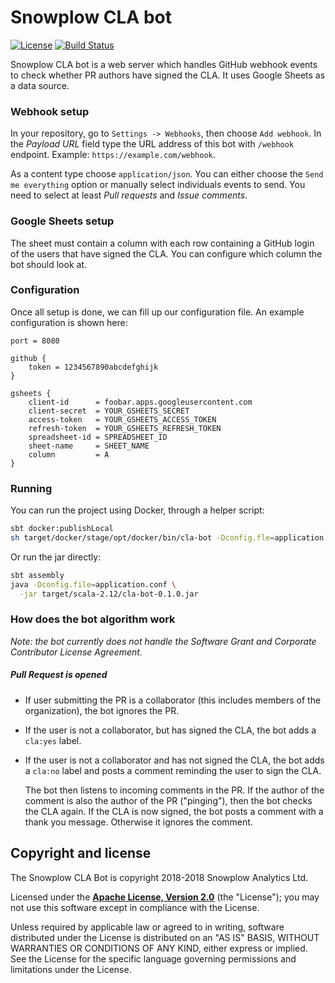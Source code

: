 # Snowplow CLA bot

[![License][license-image]][license]
[![Build Status](https://travis-ci.org/snowplow-incubator/cla-bot.svg?branch=master)](https://travis-ci.org/snowplow-incubator/cla-bot)

Snowplow CLA bot is a web server which handles GitHub webhook events to check whether
PR authors have signed the CLA. It uses Google Sheets as a data source.

### Webhook setup

In your repository, go to `Settings -> Webhooks`, then choose `Add webhook`.
In the *Payload URL* field type the URL address of this bot with `/webhook` endpoint.
Example: `https://example.com/webhook`.

As a content type choose `application/json`. You can either choose the
`Send me everything` option or manually select individuals events to send. You need to
select at least *Pull requests* and *Issue comments*.

### Google Sheets setup

The sheet must contain a column with each row containing a GitHub login of the users 
that have signed the CLA. You can configure which column the bot should look at.

### Configuration

Once all setup is done, we can fill up our configuration file.
An example configuration is shown here:

```
port = 8080

github {
    token = 1234567890abcdefghijk
}

gsheets {
    client-id      = foobar.apps.googleusercontent.com
    client-secret  = YOUR_GSHEETS_SECRET
    access-token   = YOUR_GSHEETS_ACCESS_TOKEN
    refresh-token  = YOUR_GSHEETS_REFRESH_TOKEN
    spreadsheet-id = SPREADSHEET_ID
    sheet-name     = SHEET_NAME
    column         = A
}
```

### Running

You can run the project using Docker, through a helper script:
```bash
sbt docker:publishLocal
sh target/docker/stage/opt/docker/bin/cla-bot -Dconfig.fle=application.conf
```

Or run the jar directly:

```bash
sbt assembly
java -Dconfig.file=application.conf \
  -jar target/scala-2.12/cla-bot-0.1.0.jar
```

### How does the bot algorithm work

*Note: the bot currently does not handle the Software Grant and Corporate Contributor License Agreement.*

##### Pull Request is opened
- If user submitting the PR is a collaborator (this includes members of the organization),
  the bot ignores the PR.
  
- If the user is not a collaborator, but has signed the CLA, the bot adds a `cla:yes` label.

- If the user is not a collaborator and has not signed the CLA, the bot adds a
  `cla:no` label and posts a comment reminding the user to sign the CLA. 
       
  The bot then listens to incoming comments in the PR. If the author of the
  comment is also the author of the PR ("pinging"), then the bot checks the
  CLA again. If the CLA is now signed, the bot posts a comment with a thank you message.
  Otherwise it ignores the comment.


## Copyright and license

The Snowplow CLA Bot is copyright 2018-2018 Snowplow Analytics Ltd.

Licensed under the **[Apache License, Version 2.0][license]** (the "License");
you may not use this software except in compliance with the License.

Unless required by applicable law or agreed to in writing, software
distributed under the License is distributed on an "AS IS" BASIS,
WITHOUT WARRANTIES OR CONDITIONS OF ANY KIND, either express or implied.
See the License for the specific language governing permissions and
limitations under the License.


[license-image]: http://img.shields.io/badge/license-Apache--2-blue.svg?style=flat
[license]: http://www.apache.org/licenses/LICENSE-2.0

[webhooks]: https://developer.github.com/webhooks/
[log4j]: https://docs.oracle.com/cd/E29578_01/webhelp/cas_webcrawler/src/cwcg_config_log4j_file.html
